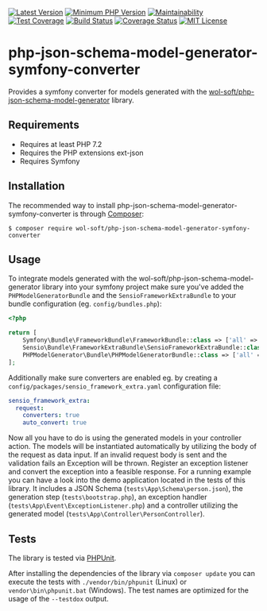 [![Latest Version](https://img.shields.io/packagist/v/wol-soft/php-json-schema-model-generator-symfony-converter.svg)](https://packagist.org/packages/wol-soft/php-json-schema-model-generator-symfony-converter)
[![Minimum PHP Version](https://img.shields.io/badge/php-%3E%3D%207.2-8892BF.svg)](https://php.net/)
[![Maintainability](https://api.codeclimate.com/v1/badges/940cde6f65ed06b3de69/maintainability)](https://codeclimate.com/github/wol-soft/php-json-schema-model-generator-symfony-converter/maintainability)
[![Test Coverage](https://api.codeclimate.com/v1/badges/940cde6f65ed06b3de69/test_coverage)](https://codeclimate.com/github/wol-soft/php-json-schema-model-generator-symfony-converter/test_coverage)
[![Build Status](https://travis-ci.org/wol-soft/php-json-schema-model-generator-symfony-converter.svg?branch=master)](https://travis-ci.org/wol-soft/php-json-schema-model-generator-symfony-converter)
[![Coverage Status](https://coveralls.io/repos/github/wol-soft/php-json-schema-model-generator-symfony-converter/badge.svg?branch=master)](https://coveralls.io/github/wol-soft/php-json-schema-model-generator-symfony-converter?branch=master)
[![MIT License](https://img.shields.io/packagist/l/wol-soft/php-json-schema-model-generator-symfony-converter.svg)](https://github.com/wol-soft/php-json-schema-model-generator-symfony-converter/blob/master/LICENSE)

# php-json-schema-model-generator-symfony-converter

Provides a symfony converter for models generated with the [wol-soft/php-json-schema-model-generator](https://github.com/wol-soft/php-json-schema-model-generator) library.

## Requirements ##

- Requires at least PHP 7.2
- Requires the PHP extensions ext-json
- Requires Symfony

## Installation ##

The recommended way to install php-json-schema-model-generator-symfony-converter is through [Composer](http://getcomposer.org):
```
$ composer require wol-soft/php-json-schema-model-generator-symfony-converter
```

## Usage ##

To integrate models generated with the wol-soft/php-json-schema-model-generator library into your symfony project make sure you've added the `PHPModelGeneratorBundle` and the `SensioFrameworkExtraBundle` to your bundle configuration (eg. `config/bundles.php`):

```php
<?php

return [
    Symfony\Bundle\FrameworkBundle\FrameworkBundle::class => ['all' => true],
    Sensio\Bundle\FrameworkExtraBundle\SensioFrameworkExtraBundle::class => ['all' => true],
    PHPModelGenerator\Bundle\PHPModelGeneratorBundle::class => ['all' => true],
];
```

Additionally make sure converters are enabled eg. by creating a `config/packages/sensio_framework_extra.yaml` configuration file:

```yaml
sensio_framework_extra:
  request:
    converters: true
    auto_convert: true
```

Now all you have to do is using the generated models in your controller action. The models will be instantiated automatically by utilizing the body of the request as data input. If an invalid request body is sent and the validation fails an Exception will be thrown. Register an exception listener and convert the exception into a feasible response. For a running example you can have a look into the demo application located in the tests of this library. It includes a JSON Schema (`tests\App\Schema\person.json`), the generation step (`tests\bootstrap.php`), an exception handler (`tests\App\Event\ExceptionListener.php`) and a controller utilizing the generated model (`tests\App\Controller\PersonController`).

## Tests ##

The library is tested via [PHPUnit](https://phpunit.de/).

After installing the dependencies of the library via `composer update` you can execute the tests with `./vendor/bin/phpunit` (Linux) or `vendor\bin\phpunit.bat` (Windows). The test names are optimized for the usage of the `--testdox` output.
